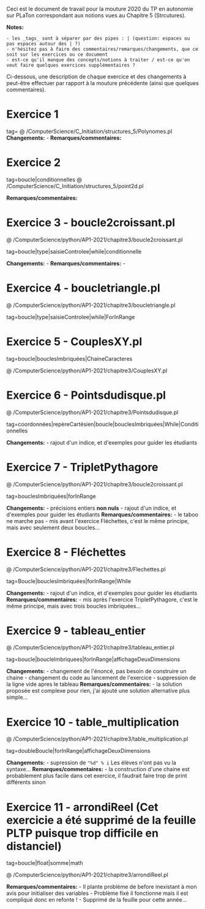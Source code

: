 
Ceci est le document de travail pour la mouture 2020 du TP en autonomie sur PLaTon correspondant aux notions vues au Chapitre 5 (Strcutures).


**Notes:**

    - les _tags_ sont à séparer par des pipes : | (question: espaces ou pas espaces autour des | ?)
    - n'hésitez pas à faire des commentaires/remarques/changements, que ce soit sur les exercices ou ce document
    - est-ce qu'il manque des concepts/notions à traiter / est-ce qu'on veut faire quelques exercices supplémentaires ?


Ci-dessous, une description de chaque exercice et des changements à peut-être effectuer par rapport à la mouture précédente (ainsi que quelques commentaires).

# Exercice 1
tag=
@ /ComputerScience/C_Initiation/structures_5/Polynomes.pl
**Changements:**
    - 
**Remarques/commentaires:**

# Exercice 2
tag=boucle|conditionnelles
@ /ComputerScience/C_Initiation/structures_5/point2d.pl

**Remarques/commentaires:**

# Exercice 3 - boucle2croissant.pl

@ /ComputerScience/python/AP1-2021/chapitre3/boucle2croissant.pl

tag=boucle|type|saisieControlee|while|conditionnelle

**Changements:**
    - 
**Remarques/commentaires:**
    -
# Exercice 4 - boucletriangle.pl

@ /ComputerScience/python/AP1-2021/chapitre3/boucletriangle.pl

tag=boucle|type|saisieControlee|while|ForInRange

# Exercice 5 - CouplesXY.pl

tag=boucle|bouclesImbriquées|ChaineCaracteres

@ /ComputerScience/python/AP1-2021/chapitre3/CouplesXY.pl

# Exercice 6 - Pointsdudisque.pl

@ /ComputerScience/python/AP1-2021/chapitre3/Pointsdudisque.pl

tag=coordonnées|repèreCartésien|boucle|bouclesImbriquées|While|Conditionnelles

**Changements:**
    - rajout d'un indice, et d'exemples pour guider les étudiants

# Exercice 7 - TripletPythagore

@ /ComputerScience/python/AP1-2021/chapitre3/boucle2croissant.pl

tag=bouclesImbriquées|forInRange

**Changements:**
    - précisions entiers **non nuls**
    - rajout d'un indice, et d'exemples pour guider les étudiants
**Remarques/commentaires:**
    - le taboo ne marche pas
    - mis avant l'exercice Fléchettes, c'est le même principe, mais avec seulement deux boucles...

# Exercice 8 - Fléchettes

@ /ComputerScience/python/AP1-2021/chapitre3/Flechettes.pl

tag=Boucle|bouclesImbriquées|forInRange|While

**Changements:**
    - rajout d'un indice, et d'exemples pour guider les étudiants
**Remarques/commentaires:**
    - mis après l'exercice TripletPythagore, c'est le même principe, mais avec trois boucles imbriquées...

# Exercice 9 - tableau_entier

@ /ComputerScience/python/AP1-2021/chapitre3/tableau_entier.pl

tag=boucle|boucleImbriquees|forInRange|affichageDeuxDimensions

**Changements:**
    - changement de l'énoncé, pas besoin de construire un chaine
    - changement du code au lancement de l'exercice
    - suppression de la ligne vide apres le tableau
**Remarques/commentaires:**
	- la solution proposée est complexe pour rien, j'ai ajouté une solution alternative plus simple...


# Exercice 10 - table_multiplication

@ /ComputerScience/python/AP1-2021/chapitre3/table_multiplication.pl

tag=doubleBoucle|forInRange|affichageDeuxDimensions

**Changements:**
    - supression de `"%d" % i` Les élèves n'ont pas vu la syntaxe...
**Remarques/commentaires:**
	- la construction d'une chaine est probablement plus facile dans cet exercice, il faudrait faire trop de print différents sinon


# Exercice 11 - arrondiReel (Cet exercicie a été supprimé de la feuille PLTP puisque trop difficile en distanciel)

tag=boucle|float|somme|math

@ /ComputerScience/python/AP1-2021/chapitre3/arrondiReel.pl

**Remarques/commentaires:**
    - Il plante problème de before inexistant à mon avis pour initialiser des variables
    - Problème fixé il fonctionne mais il est compliqué donc en refonte !
    - Supprimé de la feuille pour cette année...





